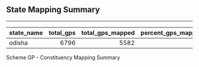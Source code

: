 ## State Mapping Summary

------------------------------------------------------------------------

| state_name | total_gps | total_gps_mapped | percent_gps_mapped |
|:-----------|----------:|-----------------:|-------------------:|
| odisha     |      6796 |             5582 |                 82 |

Scheme GP - Constituency Mapping Summary
